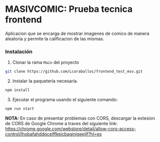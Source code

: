 # MASIVCOMIC: Prueba tecnica frontend

Aplicacion que se encarga de mostrar imagenes de comics de manera aleatoria y permite la calificacion de las mismas.

### Instalación

1. Clonar la rama `Main` del proyecto

```sh
git clone https://github.com/Lcaraballoc/frontend_test_msv.git  
```

2. Instalar la paquetería necesaria.

```sh
npm install
```

3. Ejecutar el programa usando el siguiente comando:

```sh
npm run start
```

**NOTA:** En caso de presentar problemas con CORS, descargar la extesion de CORS de Google Chrome a traves del siguiente link: https://chrome.google.com/webstore/detail/allow-cors-access-control/lhobafahddgcelffkeicbaginigeejlf?hl=es 

